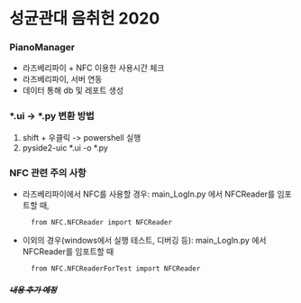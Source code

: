 # 성균관대 음취헌 2020

### PianoManager
- 라즈베리파이 + NFC 이용한 사용시간 체크
- 라즈베리파이, 서버 연동
- 데이터 통해 db 및 레포트 생성

### *.ui -> *.py 변환 방법
1. shift + 우클릭 -> powershell 실행
2. pyside2-uic *.ui -o *.py

### NFC 관련 주의 사항
- 라즈베리파이에서 NFC를 사용할 경우: 
    main_LogIn.py 에서 NFCReader를 임포트할 때,
    
        from NFC.NFCReader import NFCReader
    
- 이외의 경우(windows에서 실행 테스트, 디버깅 등): 
    main_LogIn.py 에서 NFCReader를 임포트할 때
    
        from NFC.NFCReaderForTest import NFCReader


##### ~~내용 추가 예정~~
